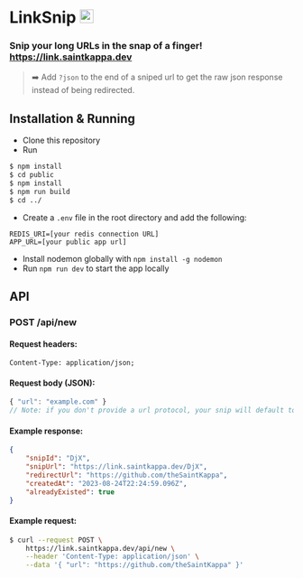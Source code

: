 # LinkSnip <img src="https://link.saintkappa.dev/icon.png" height="24">

### Snip your long URLs in the snap of a finger! https://link.saintkappa.dev

> ➡️ Add `?json` to the end of a sniped url to get the raw json response instead of being redirected.

## Installation & Running

-   Clone this repository
-   Run

```bash
$ npm install
$ cd public
$ npm install
$ npm run build
$ cd ../
```

-   Create a `.env` file in the root directory and add the following:

```env
REDIS_URI=[your redis connection URL]
APP_URL=[your public app url]
```

-   Install nodemon globally with `npm install -g nodemon`
-   Run `npm run dev` to start the app locally

## API

### <b>POST</b> /api/new

#### Request headers:

```
Content-Type: application/json;
```

#### Request body (JSON):

```js
{ "url": "example.com" }
// Note: if you don't provide a url protocol, your snip will default to https
```

#### Example response:

```json
{
    "snipId": "DjX",
    "snipUrl": "https://link.saintkappa.dev/DjX",
    "redirectUrl": "https://github.com/theSaintKappa",
    "createdAt": "2023-08-24T22:24:59.096Z",
    "alreadyExisted": true
}
```

#### Example request:

```bash
$ curl --request POST \
    https://link.saintkappa.dev/api/new \
    --header 'Content-Type: application/json' \
    --data '{ "url": "https://github.com/theSaintKappa" }'
```

